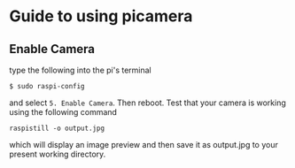# Guide to using picamera
## Enable Camera
type the following into the pi's terminal
```
$ sudo raspi-config
```
and select `5. Enable Camera`. Then reboot.
Test that your camera is working using the following command
```
raspistill -o output.jpg
```
which will display an image preview and then save it as output.jpg to your present working directory.
